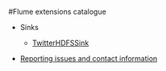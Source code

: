 #Flume extensions catalogue

* Sinks
    * [TwitterHDFSSink](./twitter_hdfs_sink.md)

* [Reporting issues and contact information](./issues_and_contact.md)
